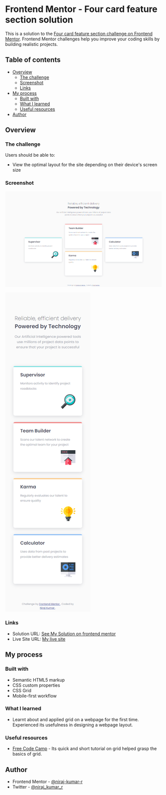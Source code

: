 # Frontend Mentor - Four card feature section solution

This is a solution to the [Four card feature section challenge on Frontend Mentor](https://www.frontendmentor.io/challenges/four-card-feature-section-weK1eFYK). Frontend Mentor challenges help you improve your coding skills by building realistic projects. 

## Table of contents

- [Overview](#overview)
  - [The challenge](#the-challenge)
  - [Screenshot](#screenshot)
  - [Links](#links)
- [My process](#my-process)
  - [Built with](#built-with)
  - [What I learned](#what-i-learned)
  - [Useful resources](#useful-resources)
- [Author](#author)

## Overview

### The challenge

Users should be able to:

- View the optimal layout for the site depending on their device's screen size

### Screenshot

![desktop](finished-screenshots/desktop.png)

![mobile](finished-screenshots/mobile.png)

### Links

- Solution URL: [See My Solution on frontend mentor](https://www.frontendmentor.io/solutions/first-website-using-grid-by-a-newbie-I7GCgZjfa)
- Live Site URL: [My live site](https://niraj-four-section-feature-card.netlify.app/)

## My process

### Built with

- Semantic HTML5 markup
- CSS custom properties
- CSS Grid
- Mobile-first workflow

### What I learned

- Learnt about and applied grid on a webpage for the first time. Experienced its usefulness in designing a webpage layout.



### Useful resources

- [Free Code Camp](https://www.freecodecamp.org/) - Its quick and short tutorial on grid helped grasp the basics of grid.

## Author

<!-- - Website - [Add your name here](https://www.your-site.com) -->
- Frontend Mentor - [@niraj-kumar-r](https://www.frontendmentor.io/profile/niraj-kumar-r)
- Twitter - [@niraj_kumar_r](https://www.twitter.com/niraj_kumar_r)
